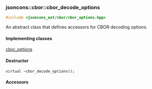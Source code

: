 ### jsoncons::cbor::cbor_decode_options

```c++
#include <jsoncons_ext/cbor/cbor_options.hpp>
```

An abstract class that defines accessors for CBOR decoding options.

#### Implementing classes

[cbor_options](cbor_options.md)

#### Destructor

    virtual ~cbor_decode_options();

#### Accessors

